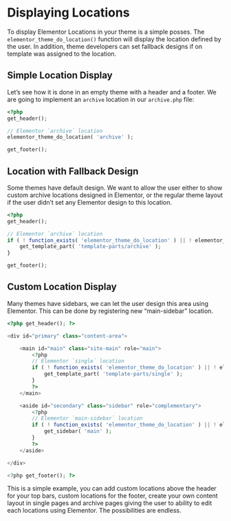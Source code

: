 # Displaying Locations

To display Elementor Locations in your theme is a simple posses. The `elementor_theme_do_location()` function will display the location defined by the user. In addition, theme developers can set fallback designs if on template was assigned to the location.

## Simple Location Display

Let’s see how it is done in an empty theme with a header and a footer. We are going to implement an `archive` location in our `archive.php` file:

```php
<?php
get_header();

// Elementor `archive` location
elementor_theme_do_location( 'archive' );

get_footer();
```

## Location with Fallback Design

Some themes have default design. We want to allow the user either to show custom archive locations designed in Elementor, or the regular theme layout if the user didn’t set any Elementor design to this location.

```php
<?php
get_header();

// Elementor `archive` location
if ( ! function_exists( 'elementor_theme_do_location' ) || ! elementor_theme_do_location( 'archive' ) ) {
	get_template_part( 'template-parts/archive' );
}

get_footer();
```

## Custom Location Display

Many themes have sidebars, we can let the user design this area using Elementor. This can be done by registering new “main-sidebar” location.

```php
<?php get_header(); ?>

<div id="primary" class="content-area">

	<main id="main" class="site-main" role="main">
		<?php
		// Elementor `single` location
		if ( ! function_exists( 'elementor_theme_do_location' ) || ! elementor_theme_do_location( 'single' ) ) {
			get_template_part( 'template-parts/single' );
		}
		?>
	</main>

	<aside id="secondary" class="sidebar" role="complementary">
		<?php
		// Elementor `main-sidebar` location
		if ( ! function_exists( 'elementor_theme_do_location' ) || ! elementor_theme_do_location( 'main-sidebar' ) ) {
			get_sidebar( 'main' );
		}
		?>
	</aside>

</div>

<?php get_footer(); ?>
```

This is a simple example, you can add custom locations above the header for your top bars, custom locations for the footer, create your own content layout in single pages and archive pages giving the user to ability to edit each locations using Elementor. The possibilities are endless.
